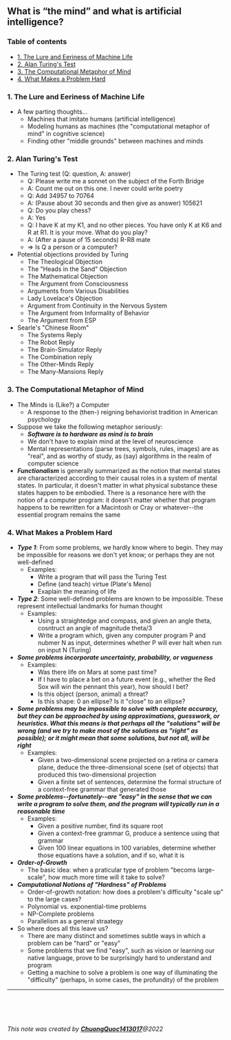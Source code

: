 ## What is “the mind” and what is artificial intelligence?

### Table of contents
* [1. The Lure and Eeriness of Machine Life](#1-The-Lure-and-Eeriness-of-Machine-Life) 
* [2. Alan Turing's Test](#2-Alan-Turing's-Test)
* [3. The Computational Metaphor of Mind](#3-The-Computational-Metaphor-of-Mind)
* [4. What Makes a Problem Hard](#4-What-Makes-a-Problem-Hard)


### 1. The Lure and Eeriness of Machine Life
+ A few parting thoughts...
	+ Machines that imitate humans (artificial intelligence)
	+ Modeling humans as machines (the "computational metaphor of mind" in cognitive science)
	+ Finding other "middle grounds" between machines and minds

### 2. Alan Turing's Test
+ The Turing test (Q: question, A: answer)
	+ Q: Please write me a sonnet on the subject of the Forth Bridge
	+ A: Count me out on this one. I never could write poetry
	+ Q: Add 34957 to 70764
	+ A: (Pause about 30 seconds and then give as answer) 105621
	+ Q: Do you play chess?
	+ A: Yes
	+ Q: I have K at my K1, and no other pieces. You have only K at K6 and R at R1. It is your move. What do you play?
	+ A: (After a pause of 15 seconds) R-R8 mate
	+ => Is Q a person or a computer?
+ Potential objections provided by Turing
	+ The Theological Objection
	+ The "Heads in the Sand" Objection
	+ The Mathematical Objection
	+ The Argument from Consciousness
	+ Arguments from Various Disabilities
	+ Lady Lovelace's Objection
	+ Argument from Continuity in the Nervous System
	+ The Argument from Informality of Behavior
	+ The Argument from ESP
+ Searle's "Chinese Room"
	+ The Systems Reply
	+ The Robot Reply
	+ The Brain-Simulator Reply
	+ The Combination reply
	+ The Other-Minds Reply
	+ The Many-Mansions Reply

### 3. The Computational Metaphor of Mind
+ The Minds is (Like?) a Computer
	+ A response to the (then-) reigning behaviorist tradition in American psychology
+ Suppose we take the following metaphor seriously:
	+ ***Software is to hardware as mind is to brain***
	+ We don't have to explain mind at the level of neuroscience
	+ Mental representations (parse trees, symbols, rules, images) are as "real", and as worthy of study, as (say) algorithms in the realm of computer science
+ ***Functionalism*** is generally summarized as the notion that mental states are characterized according to their causal roles in a system of mental states. In particular, it doesn't matter in what physical substance these states happen to be embodied. There is a resonance here with the notion of a computer program: it doesn't matter whether that program happens to be rewritten for a Macintosh or Cray or whatever--the essential program remains the same

### 4. What Makes a Problem Hard
+ ***Type 1***: From some problems, we hardly know where to begin. They may be impossible for reasons we don't yet know; or perhaps they are not well-defined
	+ Examples:
		+ Write a program that will pass the Turing Test
		+ Define (and teach) virtue (Plate's Meno)
		+ Exaplain the meaning of life
+ ***Type 2***: Some well-defined problems are known to be impossible. These represent intellectual landmarks for human thought
	+ Examples:
		+ Using a straightedge and compass, and given an angle theta, cosntruct an angle of magnitude theta/3 
		+ Write a program which, given any computer program P and nubmer N as input, determines whether P will ever halt when run on input N (Turing)
+ ***Some problems incorporate uncertainty, probability, or vagueness***
	+ Examples:
		+ Was there life on Mars at some past time?
		+ If I have to place a bet on a future event (e.g., whether the Red Sox will win the pennant this year), how should I bet?
		+ Is this object (person, animal) a threat?
		+ Is this shape: 0 an ellipse? Is it "close" to an ellipse?
+ ***Some problems may be impossible to solve with complete accuracy, but they can be approached by using approximations, guesswork, or heuristics. What this means is that perhaps all the "solutions" will be wrong (and we try to make most of the solutions as "right" as possible); or it might mean that some solutions, but not all, will be right***
	+ Examples:
		+ Given a two-dimensional scene projected on a retina or camera plane, deduce the three-dimensional scene (set of objects) that produced this two-dimensional projection
		+ Given a finite set of sentences, determine the formal structure of a context-free grammar that generated those
+ ***Some problems--fortunately--are "easy" in the sense that we can write a program to solve them, and the program will typically run in a reasonable time***
	+ Examples:
		+ Given a positive number, find its square root
		+ Given a context-free grammar G, produce a sentence using that grammar
		+ Given 100 linear equations in 100 variables, determine whether those equations have a solution, and if so, what it is
+ ***Order-of-Growth***
	+ The basic idea: when a praticular type of problem "becoms large-scale", how much more time will it take to solve?
+ ***Computational Notions of "Hardness" of Problems***
	+ Order-of-growth notation: how does a problem's difficulty "scale up" to the large cases?
	+ Polynomial vs. exponential-time problems
	+ NP-Complete problems
	+ Parallelism as a general straategy
+ So where does all this leave us?
	+ There are many distinct and sometimes subtle ways in which a problem can be "hard" or "easy"
	+ Some problems that we find "easy", such as vision or learning our native language, prove to be surprisingly hard to understand and program
	+ Getting a machine to solve a problem is one way of illuminating the "difficulty" (perhaps, in some cases, the profundity) of the problem

***

<br><br>
<br><br>
_This note was created by [**ChuongQuoc1413017**](https://github.com/ChuongQuoc1413017/Note/tree/main/Mind%20and%20Machine%20Specialization)@2022_
